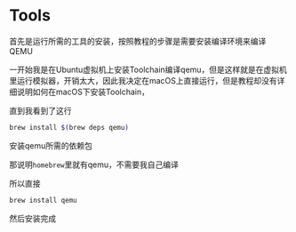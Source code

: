 # Tools
首先是运行所需的工具的安装，按照教程的步骤是需要安装编译环境来编译QEMU

一开始我是在Ubuntu虚拟机上安装Toolchain编译qemu，但是这样就是在虚拟机里运行模拟器，开销太大，因此我决定在macOS上直接运行，但是教程却没有详细说明如何在macOS下安装Toolchain，

直到我看到了这行
```bash
brew install $(brew deps qemu)
```
安装qemu所需的依赖包

那说明`homebrew`里就有qemu，不需要我自己编译

所以直接
```bash
brew install qemu
```

然后安装完成